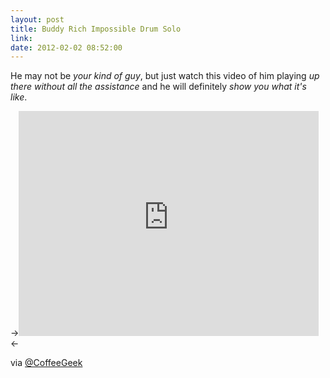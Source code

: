 ```yaml
---
layout: post
title: Buddy Rich Impossible Drum Solo
link:
date: 2012-02-02 08:52:00
---
```


He may not be *your kind of guy*, but just watch this video of him playing
*up there without all the assistance* and he will definitely *show you what
it's like*.

-><iframe width="480" height="360" src="http://www.youtube-nocookie.com/embed/9esWG6A6g-k?rel=0" frameborder="0" allowfullscreen></iframe><-

via [@CoffeeGeek](https://twitter.com/CoffeeGeek/status/164997073954029568)
